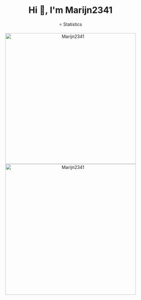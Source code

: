 <h1 align="center">Hi 👋, I'm Marijn2341</h1>

 <p align="center">⭐  Statistics</p>

 <p align="center"> 
    <img src="https://github-readme-stats.vercel.app/api?username=Marijn2341&count_private=true&show_icons=true&theme=buefy" alt="Marijn2341" width="420"/> 
    <br>
    <img src="https://github-readme-stats.vercel.app/api/top-langs/?username=marijn2341&layout=compact" alt="Marijn2341" width="420"/>
 </p>
